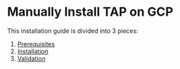 # Manually Install TAP on GCP

This installation guide is divided into 3 pieces:

1. [Prerequisites](tap-for-platform-engineers/installation/manual/gcp/prereqs.md)
2. [Installation](tap-for-platform-engineers/installation/manual/gcp/install.md)
3. [Validation](tap-for-platform-engineers/installation/manual/gcp/validate.md)
